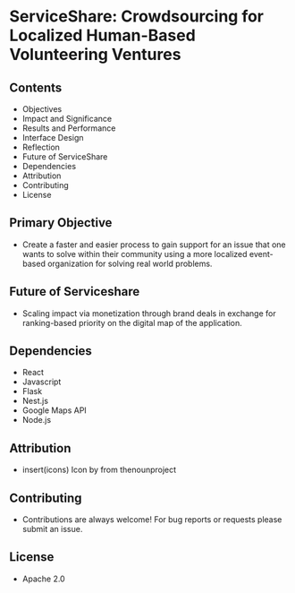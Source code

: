 # ServiceShare: Crowdsourcing for Localized Human-Based Volunteering Ventures

## Contents

* Objectives
* Impact and Significance
*  Results and Performance
*  Interface Design
*  Reflection
*  Future of ServiceShare
*  Dependencies
*  Attribution
*  Contributing
*  License

## Primary Objective
* Create a faster and easier process to gain support for an issue that one wants to solve within their community using a more localized event-based organization for solving real world problems.

## Future of Serviceshare

* Scaling impact via monetization through brand deals in exchange for ranking-based priority on the digital map of the application.

## Dependencies

* React
* Javascript
* Flask
* Nest.js
* Google Maps API
* Node.js

## Attribution

* insert(icons) Icon by from thenounproject

## Contributing

* Contributions are always welcome! For bug reports or requests please submit an issue.

## License
* Apache 2.0
